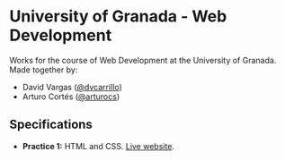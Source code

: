 # University of Granada - Web Development

Works for the course of Web Development at the University of Granada. Made together by:
- David Vargas ([@dvcarrillo](http://github.com/dvcarrillo))
- Arturo Cortés ([@arturocs](http://github.com/arturocs))

## Specifications
- **Practice 1:** HTML and CSS. [Live website](https://dvcarrillo.github.io/ugr-web-development/Práctica%201/Código/).
